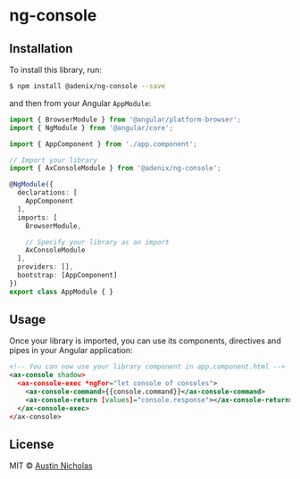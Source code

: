 # ng-console

## Installation

To install this library, run:

```bash
$ npm install @adenix/ng-console --save
```

and then from your Angular `AppModule`:

```typescript
import { BrowserModule } from '@angular/platform-browser';
import { NgModule } from '@angular/core';

import { AppComponent } from './app.component';

// Import your library
import { AxConsoleModule } from '@adenix/ng-console';

@NgModule({
  declarations: [
    AppComponent
  ],
  imports: [
    BrowserModule,

    // Specify your library as an import
    AxConsoleModule
  ],
  providers: [],
  bootstrap: [AppComponent]
})
export class AppModule { }
```

## Usage

Once your library is imported, you can use its components, directives and pipes in your Angular application:

```xml
<!-- You can now use your library component in app.component.html -->
<ax-console shadow>
  <ax-console-exec *ngFor="let console of consoles">
    <ax-console-command>{{console.command}}</ax-console-command>
    <ax-console-return [values]="console.response"></ax-console-return>
  </ax-console-exec>
</ax-console>
```

## License

MIT © [Austin Nicholas](mailto:austin@adenix.io)
